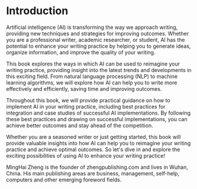 # Introduction

Artificial intelligence (AI) is transforming the way we approach writing, providing new techniques and strategies for improving outcomes. Whether you are a professional writer, academic researcher, or student, AI has the potential to enhance your writing practice by helping you to generate ideas, organize information, and improve the quality of your writing.

This book explores the ways in which AI can be used to reimagine your writing practice, providing insight into the latest trends and developments in this exciting field. From natural language processing (NLP) to machine learning algorithms, we will explore how AI can help you to write more effectively and efficiently, saving time and improving outcomes.

Throughout this book, we will provide practical guidance on how to implement AI in your writing practice, including best practices for integration and case studies of successful AI implementations. By following these best practices and drawing on successful implementations, you can achieve better outcomes and stay ahead of the competition.

Whether you are a seasoned writer or just getting started, this book will provide valuable insights into how AI can help you to reimagine your writing practice and achieve optimal outcomes. So let's dive in and explore the exciting possibilities of using AI to enhance your writing practice!

MingHai Zheng is the founder of zhengpublishing.com and lives in Wuhan, China. His main publishing areas are business, management, self-help, computers and other emerging foreword fields.
